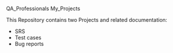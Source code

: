 QA_Professionals
My_Projects

This Repository contains two Projects and related documentation:
- SRS
- Test cases
- Bug reports



